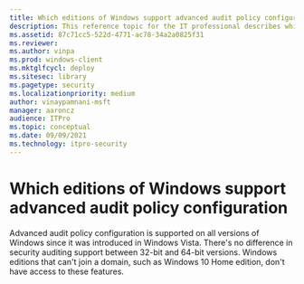 ```yaml
---
title: Which editions of Windows support advanced audit policy configuration 
description: This reference topic for the IT professional describes which versions of the Windows operating systems support advanced security auditing policies.
ms.assetid: 87c71cc5-522d-4771-ac78-34a2a0825f31
ms.reviewer: 
ms.author: vinpa
ms.prod: windows-client
ms.mktglfcycl: deploy
ms.sitesec: library
ms.pagetype: security
ms.localizationpriority: medium
author: vinaypamnani-msft
manager: aaroncz
audience: ITPro
ms.topic: conceptual
ms.date: 09/09/2021
ms.technology: itpro-security
---
```


# Which editions of Windows support advanced audit policy configuration


Advanced audit policy configuration is supported on all versions of Windows since it was introduced in Windows Vista. 
There's no difference in security auditing support between 32-bit and 64-bit versions. 
Windows editions that can't join a domain, such as Windows 10 Home edition, don't have access to these features. 

